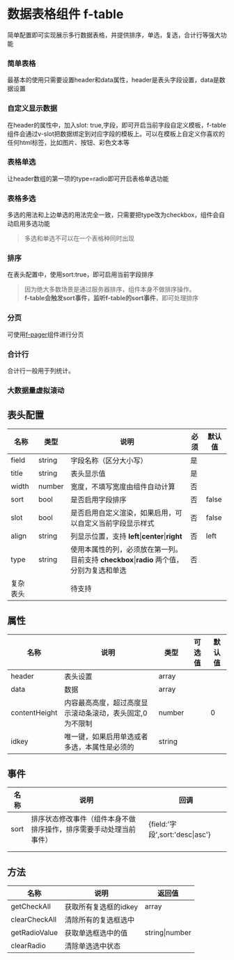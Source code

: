 # 数据表格组件 f-table

简单配置即可实现展示多行数据表格，并提供排序，单选，复选，合计行等强大功能


### 简单表格


最基本的使用只需要设置header和data属性，header是表头字段设置，data是数据设置
<demo path="./TableDemo1.vue"></demo>



### 自定义显示数据

在header的属性中，加入slot: true,字段，即可开启当前字段自定义模板，f-table组件会通过v-slot把数据绑定到对应字段的模板上。可以在模板上自定义你喜欢的任何html标签，比如图片、按钮、彩色文本等

<demo path="./TableDemo2.vue"></demo>

### 表格单选

让header数组的第一项的type=radio即可开启表格单选功能

<demo path="./TableDemo3.vue"></demo>


### 表格多选


多选的用法和上边单选的用法完全一致，只需要把type改为checkbox，组件会自动启用多选功能

<demo path="./TableDemo4.vue"></demo>

> 多选和单选不可以在一个表格种同时出现



### 排序



在表头配置中，使用sort:true，即可启用当前字段排序


<demo path="./TableDemo5.vue"></demo>

> 因为绝大多数场景是通过服务器排序，组件本身不做排序操作。  
**f-table会触发sort事件，监听f-table的sort事件**，即可处理排序



### 分页

可使用[f-pager](/#/pager)组件进行分页

<demo path="./TableDemo6.vue"></demo>

### 合计行

合计行一般用于列统计。

<demo path="./TableDemo7.vue"></demo>

### 大数据量虚拟滚动






## 表头配置

| 名称     | 类型   | 说明                                                         | 必须 | 默认值 |
| -------- | ------ | ------------------------------------------------------------ | ---- | ------ |
| field    | string | 字段名称（区分大小写）                                       | 是   |        |
| title    | string | 表头显示值                                                   | 是   |        |
| width    | number | 宽度，不填写宽度由组件自动计算                               | 否   |        |
| sort     | bool   | 是否启用字段排序                                             | 否   | false  |
| slot     | bool   | 是否启用自定义渲染，如果启用，可以自定义当前字段显示样式     | 否   | false  |
| align    | string | 列显示位置，支持 **left**\|**center**\|**right**             | 否   | left   |
| type     | string | 使用本属性的列，必须放在第一列。目前支持 **checkbox**\|**radio** 两个值，分别为复选和单选 | 否   |        |
| 复杂表头 |        | 待支持                                                       |      |        |



## 属性

| 名称          | 说明                                                     | 类型   | 可选值 | 默认值 |
| ------------- | -------------------------------------------------------- | ------ | ------ | ------ |
| header        | 表头设置                                                 | array  |        |        |
| data          | 数据                                                     | array  |        |        |
| contentHeight | 内容最高高度，超过高度显示滚动条滚动，表头固定,0为不限制 | number |        | 0      |
| idkey         | 唯一键，如果启用单选或者多选，本属性是必须的             | string |        |        |

## 事件

| 名称 | 说明                                                         | 回调                            |
| ---- | ------------------------------------------------------------ | ------------------------------- |
| sort | 排序状态修改事件（组件本身不做排序操作，排序需要手动处理当前事件） | {field:'字段',sort:'desc\|asc'} |
|      |                                                              |                                 |
|      |                                                              |                                 |



## 方法

| 名称          | 说明                  | 返回值         |
| ------------- | --------------------- | -------------- |
| getCheckAll   | 获取所有复选框的idkey | array          |
| clearCheckAll | 清除所有的复选框选中  |                |
| getRadioValue | 获取单选框选中的值    | string\|number |
| clearRadio    | 清除单选选中状态      |                |

